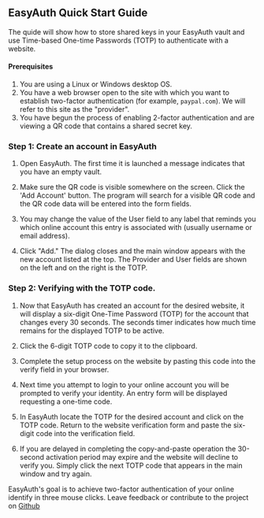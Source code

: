 ## EasyAuth Quick Start Guide

The quide will show how to store shared keys in your EasyAuth vault and use Time-based One-time Passwords (TOTP) to authenticate with a website.

####  Prerequisites

1. You are using a Linux or Windows desktop OS.
2. You have a web browser open to the site with which you want to establish two-factor authentication (for example, `paypal.com`).  We will refer to this site as the "provider".
3. You have begun the process of enabling 2-factor authentication and are viewing a QR code that contains a shared secret key. 

### Step 1: Create an account in EasyAuth

1. Open EasyAuth.  The first time it is launched a message indicates that you have an empty vault.  

2. Make sure the QR code is visible somewhere on the screen. Click the 'Add Account' button. 
The program will search for a visible QR code and the QR code data will be entered into the form fields.  

3. You may change the value of the User field to any label that reminds you which online account this entry is associated with (usually username or email address).  
4. Click "Add." The dialog closes and the main window appears with the new account listed at the top.   The Provider and User fields are shown on the left and on the right is the TOTP.  




### Step 2: Verifying with the TOTP code.

1. Now that EasyAuth has created an account for the desired website, it  will display a six-digit One-Time Password (TOTP) for the account that  changes every 30 seconds. The seconds timer indicates how much  time remains for the displayed TOTP to be active.  

2. Click the 6-digit TOTP code to copy it to the clipboard.

3. Complete the setup process on the website by pasting this code into the verify field in your browser. 

4. Next time you attempt to login to your online account you will be prompted to verify your identity. An entry form will be displayed requesting a  one-time code. 

5. In EasyAuth locate the TOTP for the desired account and click on the TOTP code. Return to the website verification form and paste the six-digit code into the verification field.

6. If you are delayed in completing the copy-and-paste operation the 30-second activation period may expire and the website will decline to verify you.  Simply click the next TOTP code that appears in the main window and try again. 


EasyAuth's goal is to achieve two-factor authentication of your online identify in three mouse clicks. 
Leave feedback or contribute to the project on [Github](https://www.github.com/jdalbey/EasyAuth)  



 
